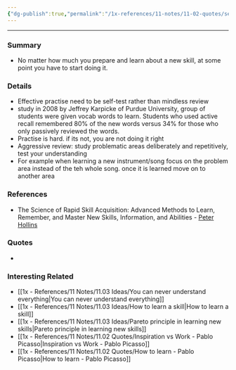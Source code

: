 ```yaml
---
{"dg-publish":true,"permalink":"/1x-references/11-notes/11-02-quotes/secret-to-learning-a-skill-is-to-practise-deliberately/","title":"Secret to learning a skill is to practise deliberately"}
---
```


---

### Summary
- No matter how much you prepare and learn about a new skill, at some point you have to start doing it.

### Details
- Effective practise need to be self-test rather than mindless review
- study in 2008 by Jeffrey Karpicke of Purdue University, group of students were given vocab words to learn. Students who used active recall remembered 80% of the new words versus 34% for those who only passively reviewed the words.
- Practise is hard. if its not, you are not doing it right
- Aggressive review: study problematic areas deliberately and repetitively, test your understanding
- For example when learning a new instrument/song focus on the problem area instead of the teh whole song. once it is learned move on to another area

### References
- The Science of Rapid Skill Acquisition: Advanced Methods to Learn, Remember, and Master New Skills, Information, and Abilities - [Peter Hollins](https://www.goodreads.com/author/show/16593818.Peter_Hollins)

### Quotes
-

### Interesting Related
- [[1x - References/11 Notes/11.03 Ideas/You can never understand everything\|You can never understand everything]]
- [[1x - References/11 Notes/11.03 Ideas/How to learn a skill\|How to learn a skill]]
- [[1x - References/11 Notes/11.03 Ideas/Pareto principle in learning new skills\|Pareto principle in learning new skills]]
- [[1x - References/11 Notes/11.02 Quotes/Inspiration vs Work - Pablo Picasso\|Inspiration vs Work - Pablo Picasso]]
- [[1x - References/11 Notes/11.02 Quotes/How to learn - Pablo Picasso\|How to learn - Pablo Picasso]]